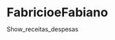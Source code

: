 # FabricioeFabiano
Show_receitas_despesas
<!DOCTYPE html>
<html lang="pt-BR">
<head>
    <meta charset="UTF-8">
    <meta name="viewport" content="width=device-width, initial-scale=1.0">
    <title>Banda Fabrício e Fabiano - Controle Financeiro</title>
    <style>
        * {
            margin: 0;
            padding: 0;
            box-sizing: border-box;
        }
        
        body {
            font-family: -apple-system, BlinkMacSystemFont, 'Segoe UI', Roboto, sans-serif;
            background: linear-gradient(135deg, #667eea 0%, #764ba2 100%);
            min-height: 100vh;
            font-size: 16px;
        }
        
        .container {
            max-width: 100%;
            margin: 0;
            background: white;
            min-height: 100vh;
        }
        
        .header {
            background: linear-gradient(135deg, #2c3e50 0%, #34495e 100%);
            color: white;
            padding: 20px 15px;
            text-align: center;
            position: sticky;
            top: 0;
            z-index: 100;
            box-shadow: 0 2px 10px rgba(0,0,0,0.2);
        }
        
        .header h1 {
            font-size: 1.8em;
            margin-bottom: 5px;
        }
        
        .header p {
            font-size: 0.9em;
            opacity: 0.9;
        }
        
        .status-bar {
            position: absolute;
            top: 10px;
            right: 15px;
            padding: 5px 10px;
            border-radius: 15px;
            font-size: 0.8em;
            font-weight: bold;
            background: #27ae60;
            color: white;
        }
        
        .tabs {
            display: flex;
            background: #f8f9fa;
            overflow-x: auto;
            border-bottom: 2px solid #e9ecef;
            -webkit-overflow-scrolling: touch;
        }
        
        .tab {
            padding: 15px 20px;
            cursor: pointer;
            border: none;
            background: transparent;
            font-size: 0.9em;
            font-weight: 600;
            color: #6c757d;
            border-bottom: 3px solid transparent;
            transition: all 0.3s ease;
            white-space: nowrap;
            min-width: 120px;
            text-align: center;
        }
        
        .tab:hover, .tab:active {
            background: #e9ecef;
            color: #495057;
        }
        
        .tab.active {
            color: #2c3e50;
            border-bottom-color: #3498db;
            background: white;
        }
        
        .tab-content {
            display: none;
            padding: 15px;
            min-height: calc(100vh - 140px);
        }
        
        .tab-content.active {
            display: block;
        }
        
        .summary-cards {
            display: grid;
            grid-template-columns: repeat(auto-fit, minmax(150px, 1fr));
            gap: 15px;
            margin-bottom: 20px;
        }
        
        .card {
            background: linear-gradient(135deg, #f093fb 0%, #f5576c 100%);
            color: white;
            padding: 20px 15px;
            border-radius: 15px;
            text-align: center;
            box-shadow: 0 8px 16px rgba(0,0,0,0.1);
            min-height: 120px;
            display: flex;
            flex-direction: column;
            justify-content: center;
        }
        
        .card.green {
            background: linear-gradient(135deg, #4facfe 0%, #00f2fe 100%);
        }
        
        .card.orange {
            background: linear-gradient(135deg, #fa709a 0%, #fee140 100%);
        }
        
        .card.red {
            background: linear-gradient(135deg, #ff9a9e 0%, #fecfef 100%);
        }
        
        .card h3 {
            font-size: 0.9em;
            margin-bottom: 8px;
            opacity: 0.9;
        }
        
        .card .value {
            font-size: 1.5em;
            font-weight: bold;
            text-shadow: 1px 1px 2px rgba(0,0,0,0.2);
        }
        
        .card .subtext {
            font-size: 0.8em;
            margin-top: 5px;
            opacity: 0.8;
        }
        
        .section {
            background: white;
            border-radius: 12px;
            margin-bottom: 20px;
            box-shadow: 0 4px 12px rgba(0,0,0,0.1);
            overflow: hidden;
        }
        
        .section-header {
            background: #f8f9fa;
            padding: 15px;
            border-bottom: 1px solid #e9ecef;
            font-weight: 600;
            color: #2c3e50;
            display: flex;
            justify-content: space-between;
            align-items: center;
        }
        
        .section-content {
            padding: 15px;
        }
        
        .show-item {
            border: 1px solid #e9ecef;
            border-radius: 8px;
            margin-bottom: 12px;
            padding: 15px;
            background: #f8f9fa;
            transition: all 0.3s ease;
        }
        
        .show-item.novo {
            animation: slideIn 0.5s ease;
            border-color: #27ae60;
            background: #d4edda;
        }
        
        @keyframes slideIn {
            from {
                transform: translateX(-100%);
                opacity: 0;
            }
            to {
                transform: translateX(0);
                opacity: 1;
            }
        }
        
        .show-header {
            display: flex;
            justify-content: space-between;
            align-items: flex-start;
            margin-bottom: 10px;
        }
        
        .show-title {
            font-weight: bold;
            color: #2c3e50;
            font-size: 1em;
            flex: 1;
            margin-right: 10px;
        }
        
        .show-value {
            font-weight: bold;
            font-size: 1.1em;
            color: #27ae60;
            white-space: nowrap;
        }
        
        .show-info {
            font-size: 0.9em;
            color: #6c757d;
            margin-bottom: 8px;
        }
        
        .show-date {
            font-weight: 600;
            color: #3498db;
        }
        
        .status {
            padding: 4px 8px;
            border-radius: 15px;
            font-size: 0.75em;
            font-weight: bold;
            text-transform: uppercase;
            display: inline-block;
        }
        
        .status.confirmado {
            background: #d4edda;
            color: #155724;
        }
        
        .status.pendente {
            background: #fff3cd;
            color: #856404;
        }
        
        .status.cancelado {
            background: #f8d7da;
            color: #721c24;
        }
        
        .alert {
            background: #fff3cd;
            border: 1px solid #ffeaa7;
            color: #856404;
            padding: 15px;
            border-radius: 8px;
            margin-bottom: 15px;
            font-size: 0.9em;
            line-height: 1.4;
        }
        
        .alert.danger {
            background: #f8d7da;
            border-color: #f5c6cb;
            color: #721c24;
        }
        
        .alert.success {
            background: #d4edda;
            border-color: #c3e6cb;
            color: #155724;
        }
        
        .alert h4 {
            margin-bottom: 8px;
            font-size: 1em;
        }
        
        .alert ul {
            margin-left: 15px;
            margin-top: 8px;
        }
        
        .alert li {
            margin-bottom: 5px;
        }
        
        .input-group {
            margin-bottom: 15px;
        }
        
        .input-group label {
            display: block;
            margin-bottom: 5px;
            font-weight: 600;
            color: #2c3e50;
        }
        
        .input-group input, .input-group select, .input-group textarea {
            width: 100%;
            padding: 12px;
            border: 2px solid #e9ecef;
            border-radius: 8px;
            font-size: 1em;
            transition: border-color 0.3s ease;
        }
        
        .input-group input:focus, .input-group select:focus, .input-group textarea:focus {
            outline: none;
            border-color: #3498db;
        }
        
        .btn {
            width: 100%;
            padding: 15px;
            background: #3498db;
            color: white;
            border: none;
            border-radius: 8px;
            cursor: pointer;
            font-size: 1em;
            font-weight: 600;
            transition: background 0.3s ease;
            margin-bottom: 10px;
        }
        
        .btn:hover, .btn:active {
            background: #2980b9;
        }
        
        .btn.small {
            width: auto;
            padding: 8px 15px;
            font-size: 0.9em;
            margin: 5px 5px 5px 0;
        }
        
        .btn.danger {
            background: #e74c3c;
        }
        
        .btn.danger:hover {
            background: #c0392b;
        }
        
        .btn.success {
            background: #27ae60;
        }
        
        .btn.success:hover {
            background: #229954;
        }
        
        .floating-btn {
            position: fixed;
            bottom: 20px;
            right: 20px;
            width: 60px;
            height: 60px;
            background: #3498db;
            color: white;
            border: none;
            border-radius: 50%;
            font-size: 1.5em;
            cursor: pointer;
            box-shadow: 0 4px 12px rgba(0,0,0,0.3);
            z-index: 1000;
            transition: all 0.3s ease;
        }
        
        .floating-btn:hover {
            transform: scale(1.1);
            background: #2980b9;
        }
        
        .modal {
            display: none;
            position: fixed;
            z-index: 2000;
            left: 0;
            top: 0;
            width: 100%;
            height: 100%;
            background: rgba(0,0,0,0.5);
        }
        
        .modal-content {
            background: white;
            margin: 5% auto;
            padding: 20px;
            border-radius: 12px;
            width: 90%;
            max-width: 400px;
            position: relative;
            max-height: 90vh;
            overflow-y: auto;
        }
        
        .close {
            position: absolute;
            right: 15px;
            top: 15px;
            font-size: 1.5em;
            cursor: pointer;
            color: #aaa;
        }
        
        .close:hover {
            color: #333;
        }
        
        .notification {
            position: fixed;
            top: 80px;
            right: 20px;
            background: #27ae60;
            color: white;
            padding: 15px 20px;
            border-radius: 8px;
            z-index: 3000;
            box-shadow: 0 4px 12px rgba(0,0,0,0.2);
            transform: translateX(100%);
            transition: transform 0.3s ease;
        }
        
        .notification.show {
            transform: translateX(0);
        }
        
        .notification.error {
            background: #e74c3c;
        }
        
        .notification.warning {
            background: #f39c12;
        }
        
        /* Mobile optimizations */
        @media (max-width: 480px) {
            .header {
                padding: 15px 10px;
            }
            
            .header h1 {
                font-size: 1.5em;
            }
            
            .tab-content {
                padding: 10px;
            }
            
            .summary-cards {
                grid-template-columns: repeat(2, 1fr);
                gap: 10px;
            }
            
            .card {
                padding: 15px 10px;
                min-height: 100px;
            }
            
            .card .value {
                font-size: 1.3em;
            }
            
            .show-item {
                padding: 12px;
            }
            
            .section-content {
                padding: 10px;
            }
            
            .floating-btn {
                width: 50px;
                height: 50px;
                bottom: 15px;
                right: 15px;
                font-size: 1.2em;
            }
            
            .notification {
                right: 10px;
                left: 10px;
                width: auto;
            }
        }
    </style>
</head>
<body>
    <div class="container">
        <div class="header">
            <div class="status-bar" id="statusBar">🟢 Sistema Ativo</div>
            <h1>🎵 Banda Fabrício e Fabiano</h1>
            <p>Controle Financeiro Colaborativo</p>
        </div>
        
        <div class="tabs">
            <button class="tab active" onclick="abrirAba('dashboard')">📊 Resumo</button>
            <button class="tab" onclick="abrirAba('shows')">📅 Shows</button>
            <button class="tab" onclick="abrirAba('financeiro')">💰 Financeiro</button>
            <button class="tab" onclick="abrirAba('custos')">📋 Custos</button>
            <button class="tab" onclick="abrirAba('alertas')">⚠️ Alertas</button>
        </div>
        
        <!-- Dashboard -->
        <div id="dashboard" class="tab-content active">
            <div class="summary-cards">
                <div class="card green">
                    <h3>Saldo Atual</h3>
                    <div class="value" id="saldoAtual">R$ 3.000</div>
                    <div class="subtext">Disponível hoje</div>
                </div>
                <div class="card">
                    <h3>Próximo Show</h3>
                    <div class="value" id="proximoShow">12/07</div>
                    <div class="subtext" id="proximoShowNome">Sofia Flecheiras</div>
                </div>
                <div class="card orange">
                    <h3>Receita Julho</h3>
                    <div class="value" id="receitaJulho">R$ 9.100</div>
                    <div class="subtext" id="showsJulho">6 shows</div>
                </div>
                <div class="card red">
                    <h3>Débitos</h3>
                    <div class="value">R$ 600</div>
                    <div class="subtext">URGENTE</div>
                </div>
            </div>
            
            <div class="alert danger">
                <h4>🚨 Ações Urgentes</h4>
                <ul>
                    <li><strong>Quitar débitos:</strong> R$ 600 (Raull + Niell)</li>
                    <li><strong>Definir valor:</strong> Amostra Cultural Picos</li>
                    <li><strong>Renegociar:</strong> Chef Gourmet Fortaleza</li>
                </ul>
            </div>
        </div>
        
        <!-- Shows -->
        <div id="shows" class="tab-content">
            <div class="section">
                <div class="section-header">
                    <span>📅 Próximos Shows</span>
                    <button class="btn small" onclick="abrirModal('addShowModal')">+ Adicionar</button>
                </div>
                <div class="section-content" id="listaShows">
                    <!-- Shows serão carregados aqui -->
                </div>
            </div>
        </div>
        
        <!-- Financeiro -->
        <div id="financeiro" class="tab-content">
            <div class="summary-cards">
                <div class="card green">
                    <h3>A Receber</h3>
                    <div class="value" id="totalReceber">R$ 32.000</div>
                    <div class="subtext">Shows confirmados</div>
                </div>
                <div class="card red">
                    <h3>A Pagar</h3>
                    <div class="value">R$ 600</div>
                    <div class="subtext">Débitos pendentes</div>
                </div>
            </div>
            
            <div class="alert danger">
                <h4>🚨 Débitos Pendentes</h4>
                <ul>
                    <li><strong>Raull (Iluminação):</strong> R$ 400,00<br>
                        <small>PIX: 85981010127</small></li>
                    <li><strong>Niell (Atraso cachê):</strong> R$ 200,00<br>
                        <small>PIX: 88999954953</small></li>
                </ul>
            </div>
            
            <div class="alert success">
                <h4>✅ A Receber (Shows Anteriores)</h4>
                <ul>
                    <li><strong>Prefeitura de Itapipoca:</strong> R$ 2.000,00</li>
                    <li><strong>Haras Don Pedro:</strong> R$ 600,00</li>
                </ul>
            </div>
        </div>
        
        <!-- Custos -->
        <div id="custos" class="tab-content">
            <div class="summary-cards">
                <div class="card">
                    <h3>Cachê/Show</h3>
                    <div class="value">R$ 950</div>
                    <div class="subtext">7 músicos</div>
                </div>
                <div class="card orange">
                    <h3>Gasolina/Semana</h3>
                    <div class="value">R$ 520</div>
                    <div class="subtext">Média</div>
                </div>
                <div class="card red">
                    <h3>Custos/Mês</h3>
                    <div class="value">R$ 790</div>
                    <div class="subtext">Operacionais</div>
                </div>
            </div>
        </div>
        
        <!-- Alertas -->
        <div id="alertas" class="tab-content">
            <div class="alert danger">
                <h4>🚨 CRÍTICO - Débitos Vencidos</h4>
                <ul>
                    <li><strong>Raull (Iluminação):</strong> R$ 400,00<br>
                        <small>PIX: 85981010127</small></li>
                    <li><strong>Niell (Atraso cachê):</strong> R$ 200,00<br>
                        <small>PIX: 88999954953</small></li>
                </ul>
            </div>
        </div>
    </div>
    
    <!-- Botão Flutuante -->
    <button class="floating-btn" onclick="abrirModal('quickModal')" title="Ações Rápidas">⚡</button>
    
    <!-- Modal Adicionar Show -->
    <div id="addShowModal" class="modal">
        <div class="modal-content">
            <span class="close" onclick="fecharModal('addShowModal')">&times;</span>
            <h3 style="margin-bottom: 20px;">📅 Adicionar Novo Show</h3>
            
            <div class="input-group">
                <label>Data do Show</label>
                <input type="date" id="novaData">
            </div>
            
            <div class="input-group">
                <label>Nome do Evento</label>
                <input type="text" id="novoEvento" placeholder="Ex: Festa de São João">
            </div>
            
            <div class="input-group">
                <label>Local</label>
                <input type="text" id="novoLocal" placeholder="Ex: Itapipoca">
            </div>
            
            <div class="input-group">
                <label>Valor (R$)</label>
                <input type="number" id="novoValor" placeholder="Ex: 1800">
            </div>
            
            <div class="input-group">
                <label>Status</label>
                <select id="novoStatus">
                    <option value="confirmado">✅ Confirmado</option>
                    <option value="pendente">⏳ Pendente</option>
                    <option value="cancelado">❌ Cancelado</option>
                </select>
            </div>
            
            <div class="input-group">
                <label>Observações</label>
                <textarea id="novaObs" placeholder="Ex: Pagamento no local" rows="3"></textarea>
            </div>
            
            <button class="btn" onclick="adicionarShow()">💾 Salvar Show</button>
        </div>
    </div>
    
    <!-- Modal Ações Rápidas -->
    <div id="quickModal" class="modal">
        <div class="modal-content">
            <span class="close" onclick="fecharModal('quickModal')">&times;</span>
            <h3 style="margin-bottom: 20px;">⚡ Ações Rápidas</h3>
            
            <button class="btn" onclick="abrirModal('addShowModal'); fecharModal('quickModal')">
                📅 Adicionar Show
            </button>
            
            <button class="btn success" onclick="salvarDados(); fecharModal('quickModal')">
                💾 Salvar Dados
            </button>
            
            <button class="btn" onclick="gerarRelatorio(); fecharModal('quickModal')">
                📊 Gerar Relatório
            </button>
        </div>
    </div>

    <script>
        // Dados da banda
        let dadosBanda = {
            shows: [
                {id: 1, data: '2025-07-12', evento: 'Evento Sofia Flecheiras (saldo)', local: 'Flecheiras', valor: 800, status: 'pendente', obs: 'R$ 800 saldo a receber'},
                {id: 2, data: '2025-07-12', evento: 'Córrego dos Furtados', local: 'Trairi', valor: 1800, status: 'confirmado', obs: 'Herbinho - Dinheiro no local'},
                {id: 3, data: '2025-07-13', evento: 'Veras Bar Ladeira', local: 'Itapipoca', valor: 1200, status: 'cancelado', obs: 'CANCELADO'},
                {id: 4, data: '2025-07-19', evento: 'Chitão de Trairi', local: 'Trairi', valor: 2700, status: 'confirmado', obs: 'Italo - Dinheiro no local'},
                {id: 5, data: '2025-07-24', evento: 'Amostra Cultural Picos', local: 'Picos', valor: 0, status: 'pendente', obs: 'VALOR NÃO DEFINIDO'},
                {id: 6, data: '2025-07-26', evento: 'Restaurante Caravela', local: 'Flecheiras', valor: 1400, status: 'confirmado', obs: 'Leo Gadelha - No local'},
                {id: 7, data: '2025-07-27', evento: 'Buteco Irmãos Forrozeiros', local: 'Trairi', valor: 1200, status: 'confirmado', obs: 'PIX em 28/07'}
            ],
            saldoAtual: 3000,
            ultimaAtualizacao: new Date().toISOString()
        };
        
        // Carregar dados do localStorage
        function carregarDados() {
            const dadosSalvos = localStorage.getItem('bandaDados');
            if (dadosSalvos) {
                dadosBanda = JSON.parse(dadosSalvos);
            }
            atualizarInterface();
        }
        
        // Salvar dados no localStorage
        function salvarDados() {
            dadosBanda.ultimaAtualizacao = new Date().toISOString();
            localStorage.setItem('bandaDados', JSON.stringify(dadosBanda));
            mostrarNotificacao('💾 Dados salvos com sucesso!', 'success');
        }
        
        // Atualizar interface
        function atualizarInterface() {
            atualizarDashboard();
            carregarShows();
            atualizarFinanceiro();
        }
        
        // Atualizar dashboard
        function atualizarDashboard() {
            document.getElementById('saldoAtual').textContent = formatarValor(dadosBanda.saldoAtual);
            
            // Calcular receita de julho
            let receitaJulho = 0;
            let showsJulho = 0;
            
            dadosBanda.shows.forEach(show => {
                if ((show.status === 'confirmado' || show.status === 'pendente') && show.valor > 0) {
                    const data = new Date(show.data);
                    const mes = data.getMonth() + 1;
                    
                    if (mes === 7) {
                        receitaJulho += show.valor;
                        showsJulho++;
                    }
                }
            });
            
            document.getElementById('receitaJulho').textContent = formatarValor(receitaJulho);
            document.getElementById('showsJulho').textContent = `${showsJulho} shows`;
            
            // Próximo show
            const proximoShow = dadosBanda.shows
                .filter(show => new Date(show.data) >= new Date() && show.status !== 'cancelado')
                .sort((a, b) => new Date(a.data) - new Date(b.data))[0];
            
            if (proximoShow) {
                document.getElementById('proximoShow').textContent = formatarData(proximoShow.data);
                document.getElementById('proximoShowNome').textContent = proximoShow.evento;
            }
        }
        
        // Carregar shows
        function carregarShows() {
            const lista = document.getElementById('listaShows');
            lista.innerHTML = '';
            
            const showsOrdenados = dadosBanda.shows.sort((a, b) => new Date(a.data) - new Date(b.data));
            
            showsOrdenados.forEach(show => {
                const div = document.createElement('div');
                div.className = 'show-item';
                div.innerHTML = `
                    <div class="show-header">
                        <div class="show-title">${show.evento}</div>
                        <div class="show-value">${formatarValor(show.valor)}</div>
                    </div>
                    <div class="show-info">
                        📅 <span class="show-date">${formatarData(show.data)}</span> • 📍 ${show.local}
                    </div>
                    <div class="show-info" style="margin-bottom: 10px;">
                        <span class="status ${show.status}">${show.status.toUpperCase()}</span>
                    </div>
                    <div class="show-info" style="font-size: 0.85em; color: #666;">
                        ${show.obs}
                    </div>
                    <div style="margin-top: 10px;">
                        <button class="btn small" onclick="editarShow(${show.id})">✏️ Editar</button>
                        <button class="btn small danger" onclick="excluirShow(${show.id})">🗑️ Excluir</button>
                    </div>
                `;
                lista.appendChild(div);
            });
        }
        
        // Atualizar financeiro
        function atualizarFinanceiro() {
            const totalReceber = dadosBanda.shows
                .filter(show => show.status === 'confirmado' && show.valor > 0)
                .reduce((total, show) => total + show.valor, 0);
            
            document.getElementById('totalReceber').textContent = formatarValor(totalReceber);
        }
        
        // Formatar valor
        function formatarValor(valor) {
            if (valor === 0) return 'A DEFINIR';
            return 'R$ ' + valor.toLocaleString('pt-BR');
        }
        
        // Formatar data
        function formatarData(dataStr) {
            const data = new Date(dataStr + 'T00:00:00');
            return data.toLocaleDateString('pt-BR', { 
                day: '2-digit', 
                month: '2-digit'
            });
        }
        
        // Abrir aba
        function abrirAba(nomeAba) {
            // Esconder todas as abas
            const abas = document.getElementsByClassName('tab-content');
            for (let i = 0; i < abas.length; i++) {
                abas[i].classList.remove('active');
            }
            
            // Remover classe active de todos os botões
            const botoes = document.getElementsByClassName('tab');
            for (let i = 0; i < botoes.length; i++) {
                botoes[i].classList.remove('active');
            }
            
            // Mostrar aba selecionada
            document.getElementById(nomeAba).classList.add('active');
            event.target.classList.add('active');
            
            // Carregar conteúdo se necessário
            if (nomeAba === 'shows') {
                carregarShows();
            }
        }
        
        // Abrir modal
        function abrirModal(modalId) {
            document.getElementById(modalId).style.display = 'block';
            
            // Preencher data atual se for modal de adicionar show
            if (modalId === 'addShowModal') {
                document.getElementById('novaData').value = new Date().toISOString().split('T')[0];
            }
        }
        
        // Fechar modal
        function fecharModal(modalId) {
            document.getElementById(modalId).style.display = 'none';
            
            // Limpar campos
            if (modalId === 'addShowModal') {
                document.getElementById('novaData').value = '';
                document.getElementById('novoEvento').value = '';
                document.getElementById('novoLocal').value = '';
                document.getElementById('novoValor').value = '';
                document.getElementById('novaObs').value = '';
                document.getElementById('novoStatus').value = 'confirmado';
            }
        }
        
        // Adicionar novo show
        function adicionarShow() {
            const data = document.getElementById('novaData').value;
            const evento = document.getElementById('novoEvento').value;
            const local = document.getElementById('novoLocal').value;
            const valor = parseFloat(document.getElementById('novoValor').value) || 0;
            const status = document.getElementById('novoStatus').value;
            const obs = document.getElementById('novaObs').value || 'Adicionado manualmente';

            if (!data || !evento || !local) {
                alert('⚠️ Por favor, preencha os campos obrigatórios:\n• Data\n• Nome do Evento\n• Local');
                return;
            }

            const novoShow = {
                id: Date.now(),
                data: data,
                evento: evento,
                local: local,
                valor: valor,
                status: status,
                obs: obs
            };

            dadosBanda.shows.push(novoShow);
            salvarDados();
            atualizarInterface();
            fecharModal('addShowModal');
            
            // Animar o novo item
            setTimeout(() => {
                const novoItem = document.querySelector(`[data-show-id="${novoShow.id}"]`);
                if (novoItem) {
                    novoItem.classList.add('novo');
                }
            }, 100);
            
            mostrarNotificacao('✅ Show adicionado com sucesso!', 'success');
        }
        
        // Editar show
        function editarShow(id) {
            const show = dadosBanda.shows.find(s => s.id === id);
            if (!show) return;
            
            const novoEvento = prompt(`📝 Editar nome do evento:`, show.evento);
            if (novoEvento && novoEvento !== show.evento) {
                show.evento = novoEvento;
                salvarDados();
                atualizarInterface();
                mostrarNotificacao('✅ Show atualizado!', 'success');
                return;
            }
            
            const novoValor = prompt(`💰 Editar valor (apenas números):`, show.valor);
            if (novoValor !== null && novoValor !== '') {
                show.valor = parseFloat(novoValor) || 0;
                salvarDados();
                atualizarInterface();
                mostrarNotificacao('✅ Show atualizado!', 'success');
                return;
            }
            
            const novoStatus = prompt(`📊 Editar status:\n1 = confirmado\n2 = pendente\n3 = cancelado\n\nDigite 1, 2 ou 3:`);
            if (novoStatus === '1') show.status = 'confirmado';
            else if (novoStatus === '2') show.status = 'pendente';
            else if (novoStatus === '3') show.status = 'cancelado';
            
            if (['1', '2', '3'].includes(novoStatus)) {
                salvarDados();
                atualizarInterface();
                mostrarNotificacao('✅ Show atualizado!', 'success');
            }
        }
        
        // Excluir show
        function excluirShow(id) {
            const show = dadosBanda.shows.find(s => s.id === id);
            if (!show) return;
            
            if (confirm(`🗑️ Tem certeza que deseja excluir o show:\n\n"${show.evento}"\n${formatarData(show.data)} - ${show.local}?`)) {
                dadosBanda.shows = dadosBanda.shows.filter(s => s.id !== id);
                salvarDados();
                atualizarInterface();
                mostrarNotificacao('✅ Show excluído!', 'success');
            }
        }
        
        // Mostrar notificação
        function mostrarNotificacao(mensagem, tipo = 'success') {
            // Remover notificação existente
            const existente = document.querySelector('.notification');
            if (existente) {
                existente.remove();
            }
            
            const notificacao = document.createElement('div');
            notificacao.className = `notification ${tipo}`;
            notificacao.textContent = mensagem;
            document.body.appendChild(notificacao);
            
            // Mostrar
            setTimeout(() => {
                notificacao.classList.add('show');
            }, 100);
            
            // Esconder após 3 segundos
            setTimeout(() => {
                notificacao.classList.remove('show');
                setTimeout(() => {
                    notificacao.remove();
                }, 300);
            }, 3000);
        }
        
        // Gerar relatório
        function gerarRelatorio() {
            const totalReceita = dadosBanda.shows
                .filter(show => show.status === 'confirmado' && show.valor > 0)
                .reduce((total, show) => total + show.valor, 0);
            
            const showsConfirmados = dadosBanda.shows.filter(show => show.status === 'confirmado').length;
            const showsPendentes = dadosBanda.shows.filter(show => show.status === 'pendente').length;
            
            const relatorio = `
📊 RELATÓRIO FINANCEIRO
Data: ${new Date().toLocaleDateString('pt-BR')} ${new Date().toLocaleTimeString('pt-BR')}

💰 RESUMO FINANCEIRO:
• Saldo atual: ${formatarValor(dadosBanda.saldoAtual)}
• Receita confirmada: ${formatarValor(totalReceita)}
• Total de shows: ${dadosBanda.shows.length}

📈 STATUS DOS SHOWS:
• Confirmados: ${showsConfirmados}
• Pendentes: ${showsPendentes}
• Cancelados: ${dadosBanda.shows.filter(show => show.status === 'cancelado').length}

🎯 PERFORMANCE:
• Ticket médio: ${formatarValor(Math.round(totalReceita / showsConfirmados || 0))}
• Shows por mês: ${(showsConfirmados / 2).toFixed(1)}
            `.trim();
            
            alert(relatorio);
        }
        
        // Navegação por swipe (mobile)
        let startX = 0;
        let startY = 0;

        document.addEventListener('touchstart', function(e) {
            startX = e.touches[0].clientX;
            startY = e.touches[0].clientY;
        });

        document.addEventListener('touchend', function(e) {
            if (!startX || !startY) return;

            let endX = e.changedTouches[0].clientX;
            let endY = e.changedTouches[0].clientY;
            let diffX = startX - endX;
            let diffY = startY - endY;

            // Verificar se é um swipe horizontal
            if (Math.abs(diffX) > Math.abs(diffY) && Math.abs(diffX) > 50) {
                const tabs = ['dashboard', 'shows', 'financeiro', 'custos', 'alertas'];
                const activeTab = document.querySelector('.tab.active');
                const currentIndex = Array.from(document.querySelectorAll('.tab')).indexOf(activeTab);

                if (diffX > 0 && currentIndex < tabs.length - 1) {
                    // Swipe left - próxima aba
                    document.querySelectorAll('.tab')[currentIndex + 1].click();
                } else if (diffX < 0 && currentIndex > 0) {
                    // Swipe right - aba anterior
                    document.querySelectorAll('.tab')[currentIndex - 1].click();
                }
            }

            startX = 0;
            startY = 0;
        });
        
        // Fechar modal clicando fora
        window.onclick = function(event) {
            const modals = document.getElementsByClassName('modal');
            for (let i = 0; i < modals.length; i++) {
                if (event.target === modals[i]) {
                    modals[i].style.display = 'none';
                }
            }
        }
        
        // Simulação de atualizações colaborativas
        function simularAtualizacoesColaborativas() {
            setInterval(() => {
                // 20% de chance de simular uma atualização
                if (Math.random() < 0.2) {
                    const acoes = [
                        () => {
                            // Simular novo show adicionado por outro usuário
                            const novoShow = {
                                id: Date.now() + Math.random(),
                                data: '2025-08-15',
                                evento: 'Show Colaborativo',
                                local: 'Fortaleza',
                                valor: 2000,
                                status: 'pendente',
                                obs: 'Adicionado por outro usuário'
                            };
                            dadosBanda.shows.push(novoShow);
                            salvarDados();
                            atualizarInterface();
                            mostrarNotificacao('📥 Novo show adicionado por outro usuário!', 'success');
                        },
                        () => {
                            // Simular atualização de saldo
                            dadosBanda.saldoAtual += 500;
                            salvarDados();
                            atualizarInterface();
                            mostrarNotificacao('💰 Saldo atualizado por outro usuário!', 'success');
                        }
                    ];
                    
                    const acaoAleatoria = acoes[Math.floor(Math.random() * acoes.length)];
                    acaoAleatoria();
                }
            }, 30000); // A cada 30 segundos
        }
        
        // Inicialização
        document.addEventListener('DOMContentLoaded', function() {
            carregarDados();
            
            // Auto-save a cada 1 minuto
            setInterval(salvarDados, 60000);
            
            // Simular colaboração
            setTimeout(() => {
                simularAtualizacoesColaborativas();
            }, 10000);
            
            // Mostrar mensagem de boas-vindas
            setTimeout(() => {
                mostrarNotificacao('✅ Sistema iniciado! Dados sincronizados.', 'success');
            }, 1000);
        });
        
        // Prevenir perda de dados
        window.addEventListener('beforeunload', function() {
            salvarDados();
        });
        
        // Atualizar status quando a página fica visível
        document.addEventListener('visibilitychange', function() {
            if (!document.hidden) {
                carregarDados();
                document.getElementById('statusBar').textContent = '🟢 Atualizado';
                setTimeout(() => {
                    document.getElementById('statusBar').textContent = '🟢 Sistema Ativo';
                }, 2000);
            }
        });
    </script>
</body>
</html>
        
